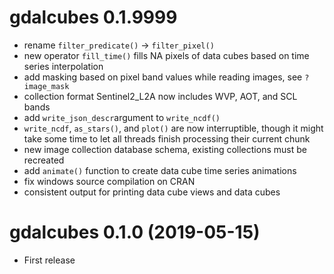 # gdalcubes 0.1.9999

* rename `filter_predicate()` -> `filter_pixel()`
* new operator `fill_time()` fills NA pixels of data cubes based on time series interpolation
* add masking based on pixel band values while reading images, see `?image_mask`
* collection format Sentinel2_L2A now includes WVP, AOT, and SCL bands 
* add `write_json_descr`argument to `write_ncdf()`
* `write_ncdf`, `as_stars()`, and `plot()` are now  interruptible, though it might take some time to let all threads finish processing their current chunk
* new image collection database schema, existing collections must be recreated
* add `animate()` function to create data cube time series animations
* fix windows source compilation on CRAN
* consistent output for printing data cube views and data cubes

# gdalcubes 0.1.0 (2019-05-15)

* First release